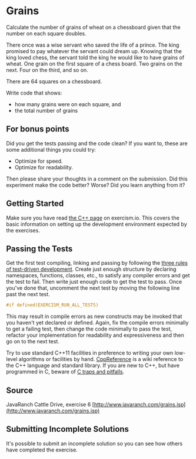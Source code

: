 # Grains

Calculate the number of grains of wheat on a chessboard given that the number
on each square doubles.

There once was a wise servant who saved the life of a prince. The king
promised to pay whatever the servant could dream up. Knowing that the
king loved chess, the servant told the king he would like to have grains
of wheat. One grain on the first square of a chess board. Two grains on
the next. Four on the third, and so on.

There are 64 squares on a chessboard.

Write code that shows:
- how many grains were on each square, and
- the total number of grains


## For bonus points

Did you get the tests passing and the code clean? If you want to, these
are some additional things you could try:

- Optimize for speed.
- Optimize for readability.

Then please share your thoughts in a comment on the submission. Did this
experiment make the code better? Worse? Did you learn anything from it?

## Getting Started

Make sure you have read [the C++ page](http://exercism.io/languages/cpp) on
exercism.io.  This covers the basic information on setting up the development
environment expected by the exercises.

## Passing the Tests

Get the first test compiling, linking and passing by following the [three
rules of test-driven development](http://butunclebob.com/ArticleS.UncleBob.TheThreeRulesOfTdd).
Create just enough structure by declaring namespaces, functions, classes,
etc., to satisfy any compiler errors and get the test to fail.  Then write
just enough code to get the test to pass.  Once you've done that,
uncomment the next test by moving the following line past the next test.

```C++
#if defined(EXERCISM_RUN_ALL_TESTS)
```

This may result in compile errors as new constructs may be invoked that
you haven't yet declared or defined.  Again, fix the compile errors minimally
to get a failing test, then change the code minimally to pass the test,
refactor your implementation for readability and expressiveness and then
go on to the next test.

Try to use standard C++11 facilities in preference to writing your own
low-level algorithms or facilities by hand.  [CppReference](http://en.cppreference.com/)
is a wiki reference to the C++ language and standard library.  If you
are new to C++, but have programmed in C, beware of
[C traps and pitfalls](http://www.slideshare.net/LegalizeAdulthood/c-traps-and-pitfalls-for-c-programmers).

## Source

JavaRanch Cattle Drive, exercise 6 [http://www.javaranch.com/grains.jsp](http://www.javaranch.com/grains.jsp)

## Submitting Incomplete Solutions
It's possible to submit an incomplete solution so you can see how others have completed the exercise.

